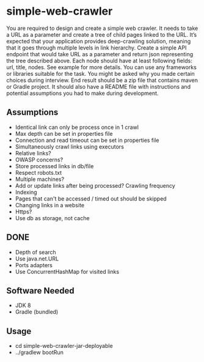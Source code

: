 # simple-web-crawler
You are required to design and create a simple web crawler. It needs to take
a URL as a parameter and create a tree of child pages linked to the URL. It’s
expected that your application provides deep-crawling solution, meaning that
it goes through multiple levels in link hierarchy.
Create a simple API endpoint that would take URL as a parameter and
return json representing the tree described above. Each node should have at
least following fields: url, title, nodes. See example for more details.
You can use any frameworks or libraries suitable for the task. You might be
asked why you made certain choices during interview.
End result should be a zip file that contains maven or Gradle project. It
should also have a README file with instructions and potential assumptions
you had to make during development.

## Assumptions
- Identical link can only be process once in 1 crawl
- Max depth can be set in properties file
- Connection and read timeout can be set in properties file
- Simultaneously crawl links  using executors
- Relative links?
- OWASP concerns?
- Store processed links in db/file
- Respect robots.txt
- Multiple machines?
- Add or update links after being processed? Crawling frequency
- Indexing
- Pages that can't be accessed / timed out should be skipped
- Changing links in a website
- Https?
- Use db as storage, not cache

## DONE
- Depth of search
- Use java.net.URL
- Ports adapters
- Use ConcurrentHashMap for visited links

## Software Needed
- JDK 8
- Gradle (bundled)

## Usage
- cd simple-web-crawler-jar-deployable
- ../gradlew bootRun